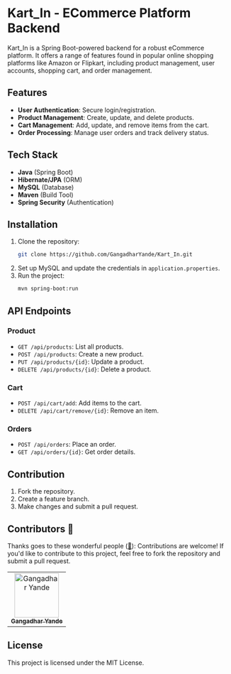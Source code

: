 # Kart_In - ECommerce Platform Backend

Kart_In is a Spring Boot-powered backend for a robust eCommerce platform. It offers a range of features found in popular
online shopping platforms like Amazon or Flipkart, including product management, user accounts, shopping cart, and order
management.

## Features

- **User Authentication**: Secure login/registration.
- **Product Management**: Create, update, and delete products.
- **Cart Management**: Add, update, and remove items from the cart.
- **Order Processing**: Manage user orders and track delivery status.

## Tech Stack

- **Java** (Spring Boot)
- **Hibernate/JPA** (ORM)
- **MySQL** (Database)
- **Maven** (Build Tool)
- **Spring Security** (Authentication)

## Installation

1. Clone the repository:
   ```bash
   git clone https://github.com/GangadharYande/Kart_In.git
   ```
2. Set up MySQL and update the credentials in `application.properties`.
3. Run the project:
   ```bash
   mvn spring-boot:run
   ```

## API Endpoints

### Product

- `GET /api/products`: List all products.
- `POST /api/products`: Create a new product.
- `PUT /api/products/{id}`: Update a product.
- `DELETE /api/products/{id}`: Delete a product.

### Cart

- `POST /api/cart/add`: Add items to the cart.
- `DELETE /api/cart/remove/{id}`: Remove an item.

### Orders

- `POST /api/orders`: Place an order.
- `GET /api/orders/{id}`: Get order details.

## Contribution



1. Fork the repository.
2. Create a feature branch.
3. Make changes and submit a pull request.


## Contributors 🍉

Thanks goes to these wonderful people ([:hugs:](https://allcontributors.org/docs/en/emoji-key)):
Contributions are welcome! If you'd like to contribute to this project, feel free to fork the repository and submit a pull request.

<table>
    <tbody>
        <tr>
            <td align="center">
                <a href="https://github.com/GangadharYande">
                    <img src="https://avatars.githubusercontent.com/u/36783781?s=400&u=c9cabc0329f1087b489d7ea95996ea53ce8d0c9f&v=4" width="100px;" alt="Gangadhar Yande"/>
                    <br />
                    <sub><b>Gangadhar Yande</b></sub>
                </a> 
            </td>
         </tr>
      </tbody>
   </table>

## License

This project is licensed under the MIT License.
